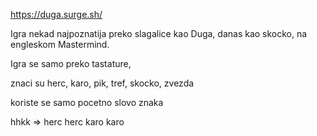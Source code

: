 https://duga.surge.sh/

Igra nekad najpoznatija preko slagalice kao Duga, danas kao skocko, na engleskom Mastermind.

Igra se samo preko tastature,

znaci su herc, karo, pik, tref, skocko, zvezda

koriste se samo pocetno slovo znaka

hhkk => herc herc karo karo
